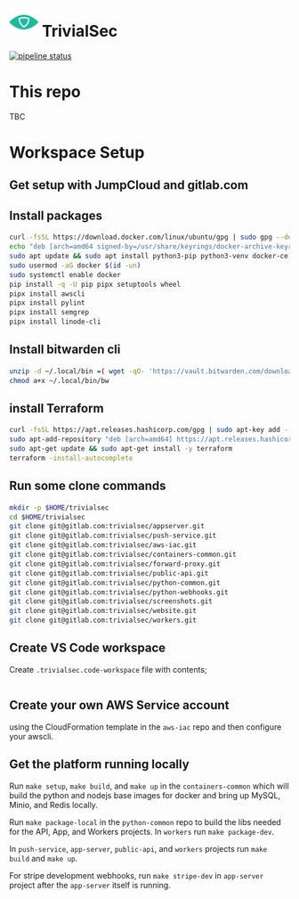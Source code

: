 # <img src=".repo/assets/icon-512x512.png"  width="52" height="52"> TrivialSec

[![pipeline status](https://gitlab.com/trivialsec/core/badges/main/pipeline.svg)](https://gitlab.com/trivialsec/core/commits/main)

# This repo

TBC

# Workspace Setup

## Get setup with JumpCloud and gitlab.com

## Install packages

```bash
curl -fsSL https://download.docker.com/linux/ubuntu/gpg | sudo gpg --dearmor -o /usr/share/keyrings/docker-archive-keyring.gpg
echo "deb [arch=amd64 signed-by=/usr/share/keyrings/docker-archive-keyring.gpg] https://download.docker.com/linux/ubuntu $(lsb_release -cs) stable" | sudo tee /etc/apt/sources.list.d/docker.list
sudo apt update && sudo apt install python3-pip python3-venv docker-ce docker-ce-cli containerd.io docker-compose
sudo usermod -aG docker $(id -un)
sudo systemctl enable docker
pip install -q -U pip pipx setuptools wheel
pipx install awscli
pipx install pylint
pipx install semgrep
pipx install linode-cli
```

## Install bitwarden cli

```bash
unzip -d ~/.local/bin =( wget -qO- 'https://vault.bitwarden.com/download/?app=cli&platform=linux' )
chmod a+x ~/.local/bin/bw
```

## install Terraform

```bash
curl -fsSL https://apt.releases.hashicorp.com/gpg | sudo apt-key add -
sudo apt-add-repository "deb [arch=amd64] https://apt.releases.hashicorp.com focal main"
sudo apt-get update && sudo apt-get install -y terraform
terraform -install-autocomplete
```

## Run some clone commands

```bash
mkdir -p $HOME/trivialsec
cd $HOME/trivialsec
git clone git@gitlab.com:trivialsec/appserver.git
git clone git@gitlab.com:trivialsec/push-service.git
git clone git@gitlab.com:trivialsec/aws-iac.git
git clone git@gitlab.com:trivialsec/containers-common.git
git clone git@gitlab.com:trivialsec/forward-proxy.git
git clone git@gitlab.com:trivialsec/public-api.git
git clone git@gitlab.com:trivialsec/python-common.git
git clone git@gitlab.com:trivialsec/python-webhooks.git
git clone git@gitlab.com:trivialsec/screenshots.git
git clone git@gitlab.com:trivialsec/website.git
git clone git@gitlab.com:trivialsec/workers.git
```

## Create VS Code workspace

Create `.trivialsec.code-workspace` file with contents;

```json

```

## Create your own AWS Service account
using the CloudFormation template in the `aws-iac` repo and then configure your awscli.

## Get the platform running locally

Run `make setup`, `make build`, and `make up` in the `containers-common` which will build the python and nodejs base images for docker and bring up MySQL, Minio, and Redis locally.

Run `make package-local` in the `python-common` repo to build the libs needed for the API, App, and Workers projects.
In `workers` run `make package-dev`.

In `push-service`, `app-server`, `public-api`, and `workers` projects run `make build` and `make up`.

For stripe development webhooks, run `make stripe-dev` in `app-server` project after the `app-server` itself is running.
